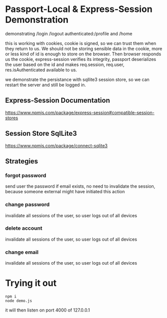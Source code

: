 # Passport-Local & Express-Session Demonstration
demonstrating /login /logout authenticated:/profile and /home


this is working with cookies, cookie is signed, so we can trust them when they return to us. We should not be storing sensible data in the cookie, more or less kind of id is enough to store on the browser. Then browser responds us the cookie, express-session verifies its integrity, passport deserializes the user based on the id and makes req.session, req.user, res.isAuthenticated available to us.

we demonstrate the persistance with sqllite3 session store, so we can restart the server and still be logged in.

## Express-Session Documentation
https://www.npmjs.com/package/express-session#compatible-session-stores

## Session Store SqlLite3
https://www.npmjs.com/package/connect-sqlite3

## Strategies
### forgot password
send user the password if email exists, no need to invalidate the session, because someone external might have initiated this action

### change password
invalidate all sessions of the user, so user logs out of all devices

### delete account
invalidate all sessions of the user, so user logs out of all devices

### change email
invalidate all sessions of the user, so user logs out of all devices


# Trying it out
```
npm i
node demo.js
```
it will then listen on port 4000 of 127.0.0.1
